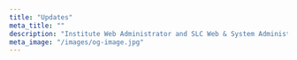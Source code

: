 ```yaml
---
title: "Updates"
meta_title: ""
description: "Institute Web Administrator and SLC Web & System Administrator Team"
meta_image: "/images/og-image.jpg"
---
```

